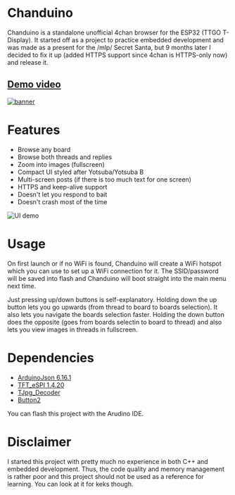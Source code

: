 # Chanduino
Chanduino is a standalone unofficial 4chan browser for the ESP32 (TTGO T-Display). It started off as a project to practice embedded development and was made as a present for the /mlp/ Secret Santa, but 9 months later I decided to fix it up (added HTTPS support since 4chan is HTTPS-only now) and release it.

## [Demo video](https://www.youtube.com/watch?v=RlFtYx4oX9U)

[![banner](banner.jpg?raw=true)](https://www.youtube.com/watch?v=RlFtYx4oX9U)

# Features
- Browse any board
- Browse both threads and replies
- Zoom into images (fullscreen)
- Compact UI styled after Yotsuba/Yotsuba B
- Multi-screen posts (if there is too much text for one screen)
- HTTPS and keep-alive support
- Doesn't let you respond to bait
- Doesn't crash most of the time

![UI demo](yotsuba.jpg?raw=true)

# Usage
On first launch or if no WiFi is found, Chanduino will create a WiFi hotspot which you can use to set up a WiFi connection for it. The SSID/password will be saved into flash and Chanduino will boot straight into the main menu next time.

Just pressing up/down buttons is self-explanatory. Holding down the up button lets you go upwards (from thread to board to boards selection). It also lets you navigate the boards selection faster. Holding the down button does the opposite (goes from boards selectin to board to thread) and also lets you view images in threads in fullscreen.

# Dependencies
- [ArduinoJson 6.16.1](https://arduinojson.org/)
- [TFT_eSPI 1.4.20](https://github.com/Bodmer/TFT_eSPI)
- [TJpg_Decoder](https://github.com/Bodmer/TJpg_Decoder)
- [Button2](https://github.com/LennartHennigs/Button2)

You can flash this project with the Arudino IDE.

# Disclaimer
I started this project with pretty much no experience in both C++ and embedded development. Thus, the code quality and memory management is rather poor and this project should not be used as a reference for learning. You can look at it for keks though.

